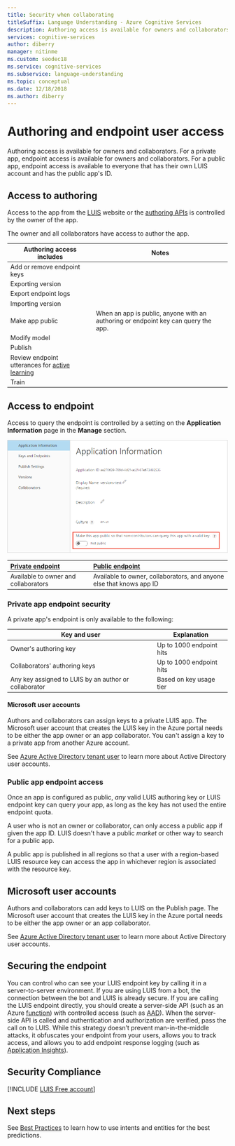 ```yaml
---
title: Security when collaborating
titleSuffix: Language Understanding - Azure Cognitive Services
description: Authoring access is available for owners and collaborators. For a private app, endpoint access is available for owners and collaborators. 
services: cognitive-services
author: diberry
manager: nitinme
ms.custom: seodec18
ms.service: cognitive-services
ms.subservice: language-understanding
ms.topic: conceptual
ms.date: 12/18/2018
ms.author: diberry
---
```


# Authoring and endpoint user access
Authoring access is available for owners and collaborators. For a private app, endpoint access is available for owners and collaborators. For a public app, endpoint access is available to everyone that has their own LUIS account and has the public app's ID. 

## Access to authoring
Access to the app from the [LUIS](luis-reference-regions.md#luis-website) website or the [authoring APIs](https://aka.ms/luis-authoring-apis) is controlled by the owner of the app. 

The owner and all collaborators have access to author the app. 

|Authoring access includes|Notes|
|--|--|
|Add or remove endpoint keys||
|Exporting version||
|Export endpoint logs||
|Importing version||
|Make app public|When an app is public, anyone with an authoring or endpoint key can query the app.|
|Modify model|
|Publish|
|Review endpoint utterances for [active learning](luis-how-to-review-endoint-utt.md)|
|Train|

## Access to endpoint

Access to query the endpoint is controlled by a setting on the **Application Information** page in the **Manage** section. 

![Set app to public](./media/luis-concept-security/set-application-as-public.png)

|[Private endpoint](#private-app-endpoint-security)|[Public endpoint](#public-app-endpoint-access)|
|:--|:--|
|Available to owner and collaborators|Available to owner, collaborators, and anyone else that knows app ID|

### Private app endpoint security

A private app's endpoint is only available to the following:

|Key and user|Explanation|
|--|--|
|Owner's authoring key| Up to 1000 endpoint hits|
|Collaborators' authoring keys| Up to 1000 endpoint hits|
|Any key assigned to LUIS by an author or collaborator|Based on key usage tier|

#### Microsoft user accounts

Authors and collaborators can assign keys to a private LUIS app. The Microsoft user account that creates the LUIS key in the Azure portal needs to be either the app owner or an app collaborator. You can't assign a key to a private app from another Azure account.

See [Azure Active Directory tenant user](luis-how-to-collaborate.md#azure-active-directory-tenant-user) to learn more about Active Directory user accounts. 

### Public app endpoint access

Once an app is configured as public, _any_ valid LUIS authoring key or LUIS endpoint key can query your app, as long as the key has not used the entire endpoint quota.

A user who is not an owner or collaborator, can only access a public app if given the app ID. LUIS doesn't have a public _market_ or other way to search for a public app.  

A public app is published in all regions so that a user with a region-based LUIS resource key can access the app in whichever region is associated with the resource key.

## Microsoft user accounts

Authors and collaborators can add keys to LUIS on the Publish page. The Microsoft user account that creates the LUIS key in the Azure portal needs to be either the app owner or an app collaborator. 

See [Azure Active Directory tenant user](luis-how-to-collaborate.md#azure-active-directory-tenant-user) to learn more about Active Directory user accounts. 

## Securing the endpoint 

You can control who can see your LUIS endpoint key by calling it in a server-to-server environment. If you are using LUIS from a bot, the connection between the bot and LUIS is already secure. If you are calling the LUIS endpoint directly, you should create a server-side API (such as an Azure [function](https://azure.microsoft.com/services/functions/)) with controlled access (such as [AAD](https://azure.microsoft.com/services/active-directory/)). When the server-side API is called and authentication and authorization are verified, pass the call on to LUIS. While this strategy doesn’t prevent man-in-the-middle attacks, it obfuscates your endpoint from your users, allows you to track access, and allows you to add endpoint response logging (such as [Application Insights](https://azure.microsoft.com/services/application-insights/)).  

## Security Compliance
 
[!INCLUDE [LUIS Free account](../../../includes/cognitive-services-luis-security-compliance.md)]

## Next steps

See [Best Practices](luis-concept-best-practices.md) to learn how to use intents and entities for the best predictions.

